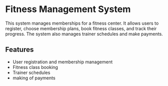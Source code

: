 # Fitness Management System

This system manages memberships for a fitness center. It allows users to register, choose membership plans, book fitness classes, and track their progress. The system also manages trainer schedules and make payments.

## Features
- User registration and membership management
- Fitness class booking
- Trainer schedules
- making of payments

